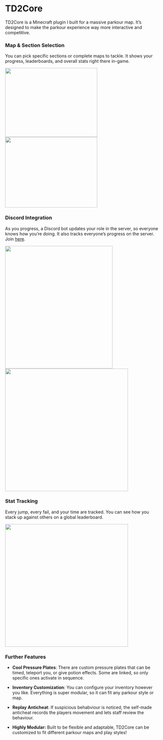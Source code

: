 # TD2Core

TD2Core is a Minecraft plugin I built for a massive parkour map. It’s designed to make the parkour experience way more interactive and competitive.

### Map & Section Selection 
You can pick specific sections or complete maps to tackle. It shows your progress, leaderboards, and overall stats right there in-game.

<img src="https://github.com/user-attachments/assets/d883d35d-3e03-4c1b-9a28-59e92c6510ef" width="300" height="225"/>
<img src="https://github.com/user-attachments/assets/b76a7157-b831-4be2-b938-2e7b0364d7fa" width="300" height="230"/>

### Discord Integration
As you progress, a Discord bot updates your role in the server, so everyone knows how you’re doing. It also tracks everyone’s progress on the server. Join [here](https://discord.gg/W3EUnbG6gp).

<img src="https://github.com/user-attachments/assets/84a4c802-9281-44e4-98c2-2b1cd4e8e12f" width="350" height="400"/>
<img src="https://github.com/user-attachments/assets/fc4f70f7-2a9c-48df-8221-ec822fbfc409" width="400" height="400"/>

### Stat Tracking
Every jump, every fail, and your time are tracked. You can see how you stack up against others on a global leaderboard.

<img src="https://github.com/user-attachments/assets/c8c376a5-b290-4185-89d1-aca73a1346f2" width="400" height="400"/>

### Further Features
- **Cool Pressure Plates**: There are custom pressure plates that can be timed, teleport you, or give potion effects. Some are linked, so only specific ones activate in sequence.

- **Inventory Customization**: You can configure your inventory however you like. Everything is super modular, so it can fit any parkour style or map.

- **Replay Anticheat**: If suspicious behabviour is noticed, the self-made anticheat records the players movement and lets staff review the behaviour.

- **Highly Modular:** Built to be flexible and adaptable, TD2Core can be customized to fit different parkour maps and play styles!
